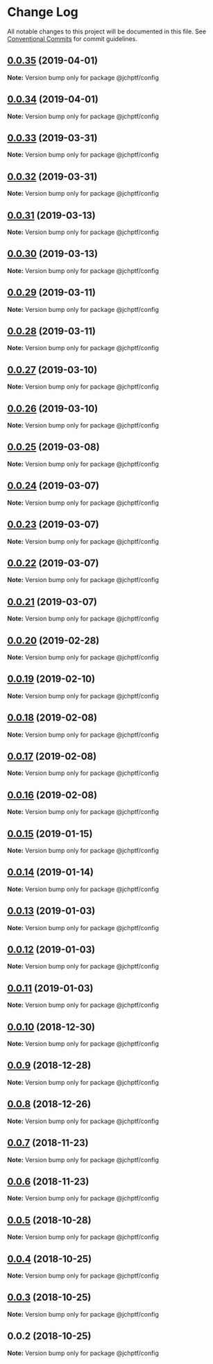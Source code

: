 # Change Log

All notable changes to this project will be documented in this file.
See [Conventional Commits](https://conventionalcommits.org) for commit guidelines.

## [0.0.35](https://github.com/jheinnic/portfolio-monorepo/compare/@jchptf/config@0.0.34...@jchptf/config@0.0.35) (2019-04-01)

**Note:** Version bump only for package @jchptf/config





## [0.0.34](https://github.com/jheinnic/portfolio-monorepo/compare/@jchptf/config@0.0.33...@jchptf/config@0.0.34) (2019-04-01)

**Note:** Version bump only for package @jchptf/config





## [0.0.33](https://github.com/jheinnic/portfolio-monorepo/compare/@jchptf/config@0.0.32...@jchptf/config@0.0.33) (2019-03-31)

**Note:** Version bump only for package @jchptf/config





## [0.0.32](https://github.com/jheinnic/portfolio-monorepo/compare/@jchptf/config@0.0.31...@jchptf/config@0.0.32) (2019-03-31)

**Note:** Version bump only for package @jchptf/config





## [0.0.31](https://github.com/jheinnic/portfolio-monorepo/compare/@jchptf/config@0.0.30...@jchptf/config@0.0.31) (2019-03-13)

**Note:** Version bump only for package @jchptf/config





## [0.0.30](https://github.com/jheinnic/portfolio-monorepo/compare/@jchptf/config@0.0.29...@jchptf/config@0.0.30) (2019-03-13)

**Note:** Version bump only for package @jchptf/config





## [0.0.29](https://github.com/jheinnic/portfolio-monorepo/compare/@jchptf/config@0.0.28...@jchptf/config@0.0.29) (2019-03-11)

**Note:** Version bump only for package @jchptf/config





## [0.0.28](https://github.com/jheinnic/portfolio-monorepo/compare/@jchptf/config@0.0.27...@jchptf/config@0.0.28) (2019-03-11)

**Note:** Version bump only for package @jchptf/config





## [0.0.27](https://github.com/jheinnic/portfolio-monorepo/compare/@jchptf/config@0.0.26...@jchptf/config@0.0.27) (2019-03-10)

**Note:** Version bump only for package @jchptf/config





## [0.0.26](https://github.com/jheinnic/portfolio-monorepo/compare/@jchptf/config@0.0.25...@jchptf/config@0.0.26) (2019-03-10)

**Note:** Version bump only for package @jchptf/config





## [0.0.25](https://github.com/jheinnic/portfolio-monorepo/compare/@jchptf/config@0.0.24...@jchptf/config@0.0.25) (2019-03-08)

**Note:** Version bump only for package @jchptf/config





## [0.0.24](https://github.com/jheinnic/portfolio-monorepo/compare/@jchptf/config@0.0.23...@jchptf/config@0.0.24) (2019-03-07)

**Note:** Version bump only for package @jchptf/config





## [0.0.23](https://github.com/jheinnic/portfolio-monorepo/compare/@jchptf/config@0.0.22...@jchptf/config@0.0.23) (2019-03-07)

**Note:** Version bump only for package @jchptf/config





## [0.0.22](https://github.com/jheinnic/portfolio-monorepo/compare/@jchptf/config@0.0.21...@jchptf/config@0.0.22) (2019-03-07)

**Note:** Version bump only for package @jchptf/config





## [0.0.21](https://github.com/jheinnic/portfolio-monorepo/compare/@jchptf/config@0.0.20...@jchptf/config@0.0.21) (2019-03-07)

**Note:** Version bump only for package @jchptf/config





## [0.0.20](https://github.com/jheinnic/portfolio-monorepo/compare/@jchptf/config@0.0.19...@jchptf/config@0.0.20) (2019-02-28)

**Note:** Version bump only for package @jchptf/config





## [0.0.19](https://github.com/jheinnic/portfolio-monorepo/compare/@jchptf/config@0.0.18...@jchptf/config@0.0.19) (2019-02-10)

**Note:** Version bump only for package @jchptf/config





## [0.0.18](https://github.com/jheinnic/portfolio-monorepo/compare/@jchptf/config@0.0.16...@jchptf/config@0.0.18) (2019-02-08)

**Note:** Version bump only for package @jchptf/config





## [0.0.17](https://github.com/jheinnic/portfolio-monorepo/compare/@jchptf/config@0.0.16...@jchptf/config@0.0.17) (2019-02-08)

**Note:** Version bump only for package @jchptf/config





## [0.0.16](https://github.com/jheinnic/portfolio-monorepo/compare/@jchptf/config@0.0.15...@jchptf/config@0.0.16) (2019-02-08)

**Note:** Version bump only for package @jchptf/config





## [0.0.15](https://github.com/jheinnic/portfolio-monorepo/compare/@jchptf/config@0.0.14...@jchptf/config@0.0.15) (2019-01-15)

**Note:** Version bump only for package @jchptf/config





## [0.0.14](https://github.com/jheinnic/portfolio-monorepo/compare/@jchptf/config@0.0.13...@jchptf/config@0.0.14) (2019-01-14)

**Note:** Version bump only for package @jchptf/config





## [0.0.13](https://github.com/jheinnic/portfolio-monorepo/compare/@jchptf/config@0.0.12...@jchptf/config@0.0.13) (2019-01-03)

**Note:** Version bump only for package @jchptf/config





## [0.0.12](https://github.com/jheinnic/portfolio-monorepo/compare/@jchptf/config@0.0.11...@jchptf/config@0.0.12) (2019-01-03)

**Note:** Version bump only for package @jchptf/config





## [0.0.11](https://github.com/jheinnic/portfolio-monorepo/compare/@jchptf/config@0.0.10...@jchptf/config@0.0.11) (2019-01-03)

**Note:** Version bump only for package @jchptf/config





## [0.0.10](https://github.com/jheinnic/portfolio-monorepo/compare/@jchptf/config@0.0.9...@jchptf/config@0.0.10) (2018-12-30)

**Note:** Version bump only for package @jchptf/config





## [0.0.9](https://github.com/jheinnic/portfolio-monorepo/compare/@jchptf/config@0.0.8...@jchptf/config@0.0.9) (2018-12-28)

**Note:** Version bump only for package @jchptf/config





## [0.0.8](https://github.com/jheinnic/portfolio-monorepo/compare/@jchptf/config@0.0.6...@jchptf/config@0.0.8) (2018-12-26)

**Note:** Version bump only for package @jchptf/config





## [0.0.7](https://github.com/jheinnic/portfolio-monorepo/compare/@jchptf/config@0.0.6...@jchptf/config@0.0.7) (2018-11-23)

**Note:** Version bump only for package @jchptf/config





## [0.0.6](https://github.com/jheinnic/portfolio-monorepo/compare/@jchptf/config@0.0.5...@jchptf/config@0.0.6) (2018-11-23)

**Note:** Version bump only for package @jchptf/config





## [0.0.5](https://github.com/jheinnic/portfolio-monorepo/compare/@jchptf/config@0.0.4...@jchptf/config@0.0.5) (2018-10-28)

**Note:** Version bump only for package @jchptf/config





## [0.0.4](https://github.com/jheinnic/portfolio-monorepo/compare/@jchptf/config@0.0.3...@jchptf/config@0.0.4) (2018-10-25)

**Note:** Version bump only for package @jchptf/config





## [0.0.3](https://github.com/jheinnic/portfolio-monorepo/compare/@jchptf/config@0.0.2...@jchptf/config@0.0.3) (2018-10-25)

**Note:** Version bump only for package @jchptf/config





## 0.0.2 (2018-10-25)

**Note:** Version bump only for package @jchptf/config
